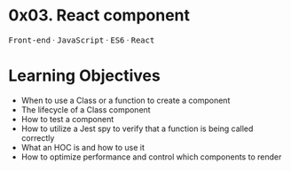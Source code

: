 # 0x03. React component

<kbd>Front-end</kbd> &middot; <kbd>JavaScript</kbd> &middot; <kbd>ES6</kbd> &middot; <kbd>React</kbd>

# Learning Objectives

- When to use a Class or a function to create a component
- The lifecycle of a Class component
- How to test a component
- How to utilize a Jest spy to verify that a function is being called correctly
- What an HOC is and how to use it
- How to optimize performance and control which components to render